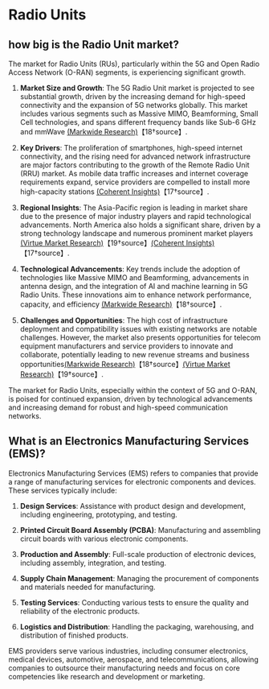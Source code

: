 # Radio Units

## how big is the Radio Unit market?

The market for Radio Units (RUs), particularly within the 5G and Open Radio Access Network (O-RAN) segments, is experiencing significant growth. 

1. **Market Size and Growth**: The 5G Radio Unit market is projected to see substantial growth, driven by the increasing demand for high-speed connectivity and the expansion of 5G networks globally. This market includes various segments such as Massive MIMO, Beamforming, Small Cell technologies, and spans different frequency bands like Sub-6 GHz and mmWave [(Markwide Research)](https://markwideresearch.com/5g-radio-unit-market/)【18†source】.

2. **Key Drivers**: The proliferation of smartphones, high-speed internet connectivity, and the rising need for advanced network infrastructure are major factors contributing to the growth of the Remote Radio Unit (RRU) market. As mobile data traffic increases and internet coverage requirements expand, service providers are compelled to install more high-capacity stations [(Coherent Insights)](https://www.coherentmarketinsights.com/market-insight/remote-radio-unit-market-3729)【17†source】.

3. **Regional Insights**: The Asia-Pacific region is leading in market share due to the presence of major industry players and rapid technological advancements. North America also holds a significant share, driven by a strong technology landscape and numerous prominent market players [(Virtue Market Research)](https://virtuemarketresearch.com/report/o-ran-market)【19†source】[(Coherent Insights)](https://www.coherentmarketinsights.com/market-insight/remote-radio-unit-market-3729)【17†source】.

4. **Technological Advancements**: Key trends include the adoption of technologies like Massive MIMO and Beamforming, advancements in antenna design, and the integration of AI and machine learning in 5G Radio Units. These innovations aim to enhance network performance, capacity, and efficiency [(Markwide Research)](https://markwideresearch.com/5g-radio-unit-market/)【18†source】.

5. **Challenges and Opportunities**: The high cost of infrastructure deployment and compatibility issues with existing networks are notable challenges. However, the market also presents opportunities for telecom equipment manufacturers and service providers to innovate and collaborate, potentially leading to new revenue streams and business opportunities[(Markwide Research)](https://markwideresearch.com/5g-radio-unit-market/)【18†source】[(Virtue Market Research)](https://virtuemarketresearch.com/report/o-ran-market)【19†source】.

The market for Radio Units, especially within the context of 5G and O-RAN, is poised for continued expansion, driven by technological advancements and increasing demand for robust and high-speed communication networks.

## What is an Electronics Manufacturing Services (EMS)?

Electronics Manufacturing Services (EMS) refers to companies that provide a range of manufacturing services for electronic components and devices. These services typically include:

1. **Design Services**: Assistance with product design and development, including engineering, prototyping, and testing.

2. **Printed Circuit Board Assembly (PCBA)**: Manufacturing and assembling circuit boards with various electronic components.

3. **Production and Assembly**: Full-scale production of electronic devices, including assembly, integration, and testing.

4. **Supply Chain Management**: Managing the procurement of components and materials needed for manufacturing.

5. **Testing Services**: Conducting various tests to ensure the quality and reliability of the electronic products.

6. **Logistics and Distribution**: Handling the packaging, warehousing, and distribution of finished products.

EMS providers serve various industries, including consumer electronics, medical devices, automotive, aerospace, and telecommunications, allowing companies to outsource their manufacturing needs and focus on core competencies like research and development or marketing.

